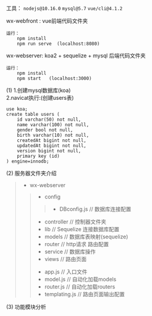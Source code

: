 工具： `nodejs@10.16.0`      `mysql@5.7`     `vue/cli@4.1.2`

wx-webfront :
    vue前端代码文件夹 

    运行：
        npm install
        npm run serve  (localhost:8080)

wx-webserver:
    koa2 + sequelize + mysql 后端代码文件夹
    
    运行：
        npm install
        npm start   (localhost:3000)


(1) 1.创建mysql数据库(koa)  
    2.navicat执行:(创建users表)
    
    use koa;
    create table users (
        id varchar(50) not null,
        name varchar(100) not null,
        gender bool not null,
        birth varchar(10) not null,
        createdAt bigint not null,
        updatedAt bigint not null,
        version bigint not null,
        primary key (id)
    ) engine=innodb;



(2) 服务器文件夹介绍
>+ wx-webserver
>>+ config        
>>>- DBconfig.js   // 数据库连接配置
>>+ controller        // 控制器文件夹
>>+ lib               // Sequelize 连接数据库配置
>>+ models            // 数据库表映射(sequelize)
>>+ router            // http请求 路由配置
>>+ service           // 数据库操作
>>+ views             // 路由页面
>>- app.js            // 入口文件
>>- model.js          // 自动化加载models
>>- router.js         // 自动化加载routers
>>- templating.js     // 路由页面输出配置


(3) 功能模块分析 


 
            
